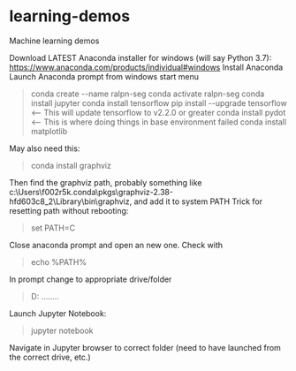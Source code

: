 # learning-demos
Machine learning demos

Download LATEST Anaconda installer for windows (will say Python 3.7): https://www.anaconda.com/products/individual#windows
Install Anaconda
Launch Anaconda prompt from windows start menu
> conda create --name ralpn-seg
> conda activate ralpn-seg
> conda install jupyter
> conda install tensorflow
> pip install --upgrade tensorflow      <-- This will update tensorflow to v2.2.0 or greater
> conda install pydot                   <-- This is where doing things in base environment failed
> conda install matplotlib


May also need this:
> conda install graphviz

Then find the graphviz path, probably something like c:\Users\f002r5k\.conda\pkgs\graphviz-2.38-hfd603c8_2\Library\bin\graphviz, and add it to system PATH
Trick for resetting path without rebooting:
> set PATH=C

Close anaconda prompt and open an new one. Check with 
> echo %PATH%


In prompt change to appropriate drive/folder
> D:
> ........

Launch Jupyter Notebook:
> jupyter notebook

Navigate in Jupyter browser to correct folder (need to have launched from the correct drive, etc.) 